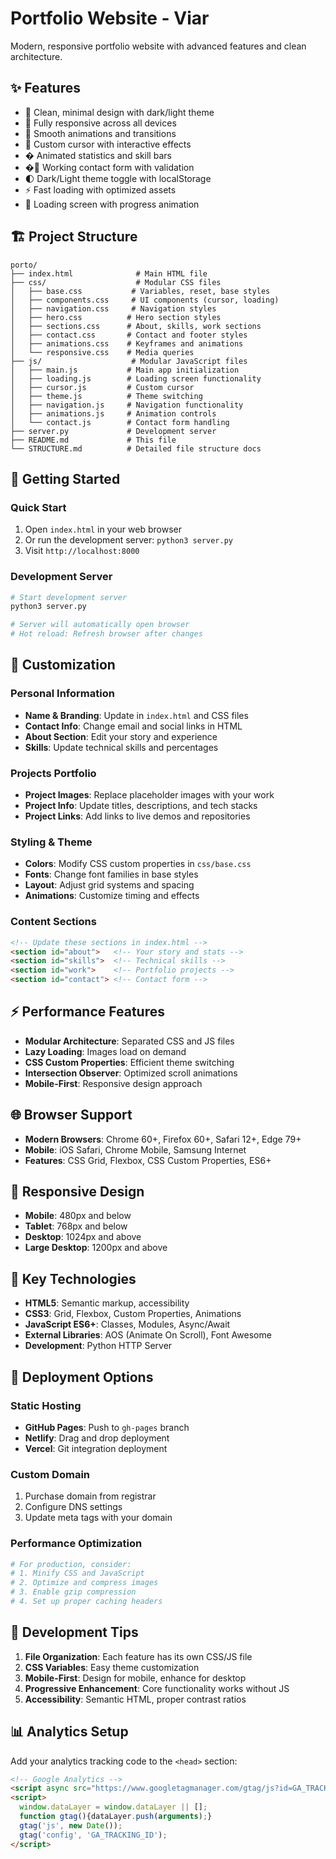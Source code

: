 # Portfolio Website - Viar

Modern, responsive portfolio website with advanced features and clean architecture.

## ✨ Features

- 🎨 Clean, minimal design with dark/light theme
- 📱 Fully responsive across all devices
- 🚀 Smooth animations and transitions
- 🎯 Custom cursor with interactive effects
- � Animated statistics and skill bars
- �📧 Working contact form with validation
- 🌓 Dark/Light theme toggle with localStorage
- ⚡ Fast loading with optimized assets
- 🎪 Loading screen with progress animation

## 🏗️ Project Structure

```
porto/
├── index.html              # Main HTML file
├── css/                    # Modular CSS files
│   ├── base.css           # Variables, reset, base styles
│   ├── components.css     # UI components (cursor, loading)
│   ├── navigation.css     # Navigation styles
│   ├── hero.css          # Hero section styles
│   ├── sections.css      # About, skills, work sections
│   ├── contact.css       # Contact and footer styles
│   ├── animations.css    # Keyframes and animations
│   └── responsive.css    # Media queries
├── js/                    # Modular JavaScript files
│   ├── main.js           # Main app initialization
│   ├── loading.js        # Loading screen functionality
│   ├── cursor.js         # Custom cursor
│   ├── theme.js          # Theme switching
│   ├── navigation.js     # Navigation functionality
│   ├── animations.js     # Animation controls
│   └── contact.js        # Contact form handling
├── server.py             # Development server
├── README.md             # This file
└── STRUCTURE.md          # Detailed file structure docs
```

## 🚀 Getting Started

### Quick Start
1. Open `index.html` in your web browser
2. Or run the development server: `python3 server.py`
3. Visit `http://localhost:8000`

### Development Server
```bash
# Start development server
python3 server.py

# Server will automatically open browser
# Hot reload: Refresh browser after changes
```

## 🎨 Customization

### Personal Information
- **Name & Branding**: Update in `index.html` and CSS files
- **Contact Info**: Change email and social links in HTML
- **About Section**: Edit your story and experience
- **Skills**: Update technical skills and percentages

### Projects Portfolio
- **Project Images**: Replace placeholder images with your work
- **Project Info**: Update titles, descriptions, and tech stacks
- **Project Links**: Add links to live demos and repositories

### Styling & Theme
- **Colors**: Modify CSS custom properties in `css/base.css`
- **Fonts**: Change font families in base styles
- **Layout**: Adjust grid systems and spacing
- **Animations**: Customize timing and effects

### Content Sections
```html
<!-- Update these sections in index.html -->
<section id="about">   <!-- Your story and stats -->
<section id="skills">  <!-- Technical skills -->
<section id="work">    <!-- Portfolio projects -->
<section id="contact"> <!-- Contact form -->
```

## ⚡ Performance Features

- **Modular Architecture**: Separated CSS and JS files
- **Lazy Loading**: Images load on demand
- **CSS Custom Properties**: Efficient theme switching
- **Intersection Observer**: Optimized scroll animations
- **Mobile-First**: Responsive design approach

## 🌐 Browser Support

- **Modern Browsers**: Chrome 60+, Firefox 60+, Safari 12+, Edge 79+
- **Mobile**: iOS Safari, Chrome Mobile, Samsung Internet
- **Features**: CSS Grid, Flexbox, CSS Custom Properties, ES6+

## 📱 Responsive Design

- **Mobile**: 480px and below
- **Tablet**: 768px and below  
- **Desktop**: 1024px and above
- **Large Desktop**: 1200px and above

## 🎯 Key Technologies

- **HTML5**: Semantic markup, accessibility
- **CSS3**: Grid, Flexbox, Custom Properties, Animations
- **JavaScript ES6+**: Classes, Modules, Async/Await
- **External Libraries**: AOS (Animate On Scroll), Font Awesome
- **Development**: Python HTTP Server

## 🚀 Deployment Options

### Static Hosting
- **GitHub Pages**: Push to `gh-pages` branch
- **Netlify**: Drag and drop deployment
- **Vercel**: Git integration deployment

### Custom Domain
1. Purchase domain from registrar
2. Configure DNS settings
3. Update meta tags with your domain

### Performance Optimization
```bash
# For production, consider:
# 1. Minify CSS and JavaScript
# 2. Optimize and compress images
# 3. Enable gzip compression
# 4. Set up proper caching headers
```

## 🔧 Development Tips

1. **File Organization**: Each feature has its own CSS/JS file
2. **CSS Variables**: Easy theme customization
3. **Mobile-First**: Design for mobile, enhance for desktop
4. **Progressive Enhancement**: Core functionality works without JS
5. **Accessibility**: Semantic HTML, proper contrast ratios

## 📊 Analytics Setup

Add your analytics tracking code to the `<head>` section:

```html
<!-- Google Analytics -->
<script async src="https://www.googletagmanager.com/gtag/js?id=GA_TRACKING_ID"></script>
<script>
  window.dataLayer = window.dataLayer || [];
  function gtag(){dataLayer.push(arguments);}
  gtag('js', new Date());
  gtag('config', 'GA_TRACKING_ID');
</script>
```